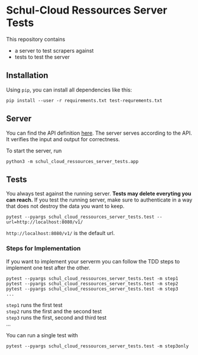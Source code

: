 # Schul-Cloud Ressources Server Tests

This repository contains

- a server to test scrapers against
- tests to test the server

## Installation

Using `pip`, you can install all dependencies like this:

    pip install --user -r requirements.txt test-requrements.txt

## Server

You can find the API definition [here][api].
The server serves according to the API.
It verifies the input and output for correctness.

To start the server, run

    python3 -m schul_cloud_ressources_server_tests.app

## Tests

You always test against the running server.
**Tests may delete everyting you can reach.**
If you test the running server, make sure to authenticate in a way that does not destroy the data you want to keep.

    pytest --pyargs schul_cloud_ressources_server_tests.test --url=http://localhost:8080/v1/

`http://localhost:8080/v1/` is the default url.

### Steps for Implementation

If you want to implement your serverm you can follow the TDD steps to implement
one test after the other.

    pytest --pyargs schul_cloud_ressources_server_tests.test -m step1
    pytest --pyargs schul_cloud_ressources_server_tests.test -m step2
    pytest --pyargs schul_cloud_ressources_server_tests.test -m step3
    ...

`step1` runs the first test  
`step2` runs the first and the second test  
`step3` runs the first, second and third test  
...

You can run  a single test with

    pytest --pyargs schul_cloud_ressources_server_tests.test -m step3only



[api]: https://github.com/schul-cloud/ressources-api-v1

